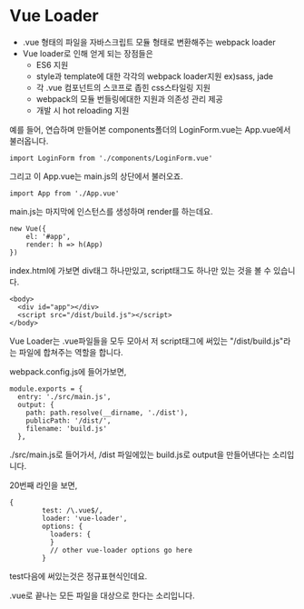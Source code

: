 <h1>
  Vue Loader
</h1>

- .vue 형태의 파일을 자바스크립트 모듈 형태로 변환해주는 webpack loader
- Vue loader로 인해 얻게 되는 장점들은
  - ES6 지원
  - style과 template에 대한 각각의 webpack loader지원 ex)sass, jade
  - 각 .vue 컴포넌트의 스코프로 좁힌 css스타일링 지원
  - webpack의 모듈 번들링에대한 지원과 의존성 관리 제공
  - 개발 시 hot reloading 지원



예를 들어, 연습하며 만들어본 components폴더의 LoginForm.vue는 App.vue에서 불러옵니다.

```
import LoginForm from './components/LoginForm.vue'
```

그리고 이 App.vue는 main.js의 상단에서 불러오죠.

```
import App from './App.vue'
```

main.js는 마지막에 인스턴스를 생성하며 render를 하는데요.

```
new Vue({
	el: '#app',
	render: h => h(App)
})
```

index.html에 가보면 div태그 하나만있고, script태그도 하나만 있는 것을 볼 수 있습니다.

```
<body>
  <div id="app"></div>
  <script src="/dist/build.js"></script>
</body>
```

Vue Loader는 .vue파일들을 모두 모아서 저 script태그에 써있는 "/dist/build.js"라는 파일에 합쳐주는 역할을 합니다.

webpack.config.js에 들어가보면,

```
module.exports = {
  entry: './src/main.js',
  output: {
    path: path.resolve(__dirname, './dist'),
    publicPath: '/dist/',
    filename: 'build.js'
  },
```

./src/main.js로 들어가서, /dist 파일에있는 build.js로 output을 만들어낸다는 소리입니다.

20번째 라인을 보면,

```
{
        test: /\.vue$/,
        loader: 'vue-loader',
        options: {
          loaders: {
          }
          // other vue-loader options go here
        }
```

test다음에 써있는것은 정규표현식인데요.

.vue로 끝나는 모든 파일을 대상으로 한다는 소리입니다.